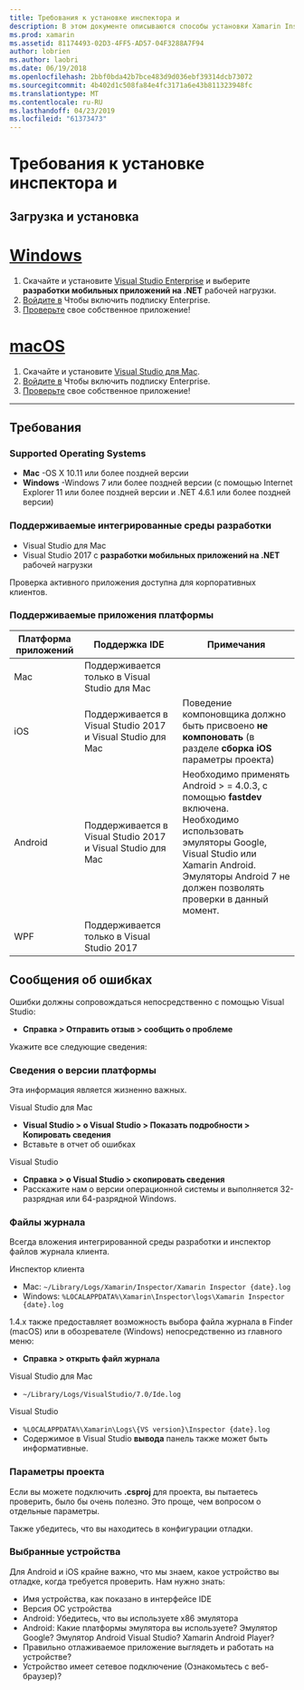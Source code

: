 ```yaml
---
title: Требования к установке инспектора и
description: В этом документе описываются способы установки Xamarin Inspector и поддерживаемой операционной системы, интегрированные среды разработки и платформ приложений.
ms.prod: xamarin
ms.assetid: 81174493-02D3-4FF5-AD57-04F3288A7F94
author: lobrien
ms.author: laobri
ms.date: 06/19/2018
ms.openlocfilehash: 2bbf0bda42b7bce483d9d036ebf39314dcb73072
ms.sourcegitcommit: 4b402d1c508fa84e4fc3171a6e43b811323948fc
ms.translationtype: MT
ms.contentlocale: ru-RU
ms.lasthandoff: 04/23/2019
ms.locfileid: "61373473"
---
```

# <a name="inspector-installation-and-requirements"></a>Требования к установке инспектора и

## <a name="download-and-installation"></a>Загрузка и установка

# <a name="windowstabwindows"></a>[Windows](#tab/windows)

1. Скачайте и установите [Visual Studio Enterprise](https://visualstudio.microsoft.com/vs/) и выберите **разработки мобильных приложений на .NET** рабочей нагрузки.
1. [Войдите в](https://docs.microsoft.com/visualstudio/ide/signing-in-to-visual-studio) Чтобы включить подписку Enterprise.
1. [Проверьте](~/tools/inspector/inspect.md) свое собственное приложение!

# <a name="macostabmacos"></a>[macOS](#tab/macos)

1. Скачайте и установите [Visual Studio для Mac](https://visualstudio.microsoft.com/vs/mac/).
1. [Войдите в](https://docs.microsoft.com/visualstudio/mac/activation) Чтобы включить подписку Enterprise.
1. [Проверьте](~/tools/inspector/inspect.md) свое собственное приложение!

-----

## <a name="requirements"></a>Требования

### <a name="supported-operating-systems"></a>Supported Operating Systems

- **Mac** -OS X 10.11 или более поздней версии
- **Windows** -Windows 7 или более поздней версии (с помощью Internet Explorer 11 или более поздней версии и .NET 4.6.1 или более поздней версии)

### <a name="supported-ides"></a>Поддерживаемые интегрированные среды разработки

- Visual Studio для Mac
- Visual Studio 2017 с **разработки мобильных приложений на .NET** рабочей нагрузки

Проверка активного приложения доступна для корпоративных клиентов.

<a name="supported-platforms" />

### <a name="supported-app-platforms"></a>Поддерживаемые приложения платформы

|Платформа приложений|Поддержка IDE|Примечания|
|--- |--- |--- |
|Mac|Поддерживается только в Visual Studio для Mac|
|iOS|Поддерживается в Visual Studio 2017 и Visual Studio для Mac| Поведение компоновщика должно быть присвоено **не компоновать** (в разделе **сборка iOS** параметры проекта) |
|Android|Поддерживается в Visual Studio 2017 и Visual Studio для Mac|Необходимо применять Android > = 4.0.3, с помощью **fastdev** включена.<br />Необходимо использовать эмуляторы Google, Visual Studio или Xamarin Android. Эмуляторы Android 7 не должен позволять проверки в данный момент.|
|WPF|Поддерживается только в Visual Studio 2017|

<a name="reporting-bugs" />

## <a name="reporting-bugs"></a>Сообщения об ошибках

Ошибки должны сопровождаться непосредственно с помощью Visual Studio:

- **Справка > Отправить отзыв > сообщить о проблеме**

Укажите все следующие сведения:

### <a name="platform-version-information"></a>Сведения о версии платформы

Эта информация является жизненно важных.

Visual Studio для Mac

- **Visual Studio > о Visual Studio > Показать подробности > Копировать сведения**
- Вставьте в отчет об ошибках

Visual Studio

- **Справка > о Visual Studio > скопировать сведения**
- Расскажите нам о версии операционной системы и выполняется 32-разрядная или 64-разрядной Windows.

### <a name="log-files"></a>Файлы журнала

Всегда вложения интегрированной среды разработки и инспектор файлов журнала клиента.

Инспектор клиента

- Mac: `~/Library/Logs/Xamarin/Inspector/Xamarin Inspector {date}.log`
- Windows: `%LOCALAPPDATA%\Xamarin\Inspector\logs\Xamarin Inspector {date}.log`

1.4.x также предоставляет возможность выбора файла журнала в Finder (macOS) или в обозревателе (Windows) непосредственно из главного меню:

- **Справка > открыть файл журнала**

Visual Studio для Mac

- `~/Library/Logs/VisualStudio/7.0/Ide.log`

Visual Studio

- `%LOCALAPPDATA%\Xamarin\Logs\{VS version}\Inspector {date}.log`
- Содержимое в Visual Studio **вывода** панель также может быть информативные.

### <a name="project-settings"></a>Параметры проекта

Если вы можете подключить **.csproj** для проекта, вы пытаетесь проверить, было бы очень полезно. Это проще, чем вопросом о отдельные параметры.

Также убедитесь, что вы находитесь в конфигурации отладки.

### <a name="selected-devices"></a>Выбранные устройства

Для Android и iOS крайне важно, что мы знаем, какое устройство вы отладке, когда требуется проверить. Нам нужно знать:

- Имя устройства, как показано в интерфейсе IDE
- Версия ОС устройства
- Android: Убедитесь, что вы используете x86 эмулятора
- Android: Какие платформы эмулятора вы используете? Эмулятор Google? Эмулятор Android Visual Studio? Xamarin Android Player?
- Правильно отлаживаемое приложение выглядеть и работать на устройстве?
- Устройство имеет сетевое подключение (Ознакомьтесь с веб-браузер)?

[client-bugs]: https://github.com/Microsoft/workbooks/issues/new
